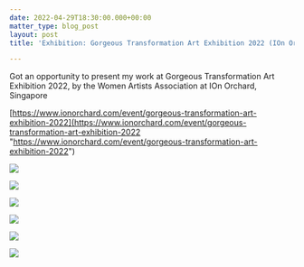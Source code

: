 ```yaml
---
date: 2022-04-29T18:30:00.000+00:00
matter_type: blog_post
layout: post
title: 'Exhibition: Gorgeous Transformation Art Exhibition 2022 (IOn Orchard, Singapore)'

---
```

Got an opportunity to present my work at Gorgeous Transformation Art Exhibition 2022, by the Women Artists Association at IOn Orchard, Singapore

[https://www.ionorchard.com/event/gorgeous-transformation-art-exhibition-2022](https://www.ionorchard.com/event/gorgeous-transformation-art-exhibition-2022 "https://www.ionorchard.com/event/gorgeous-transformation-art-exhibition-2022")

![](/uploads/exhibitions_Women_Artists_Association_2022_10.jpg)

![](/uploads/exhibitions_Women_Artists_Association_2022_11.jpg)

![](/uploads/exhibitions_Women_Artists_Association_2022_12.jpg)

![](/uploads/exhibitions_Women_Artists_Association_2022_13.jpg)

![](/uploads/exhibitions_Women_Artists_Association_2022_14.jpg)

![](/uploads/exhibitions_Women_Artists_Association_2022_9.jpg)
